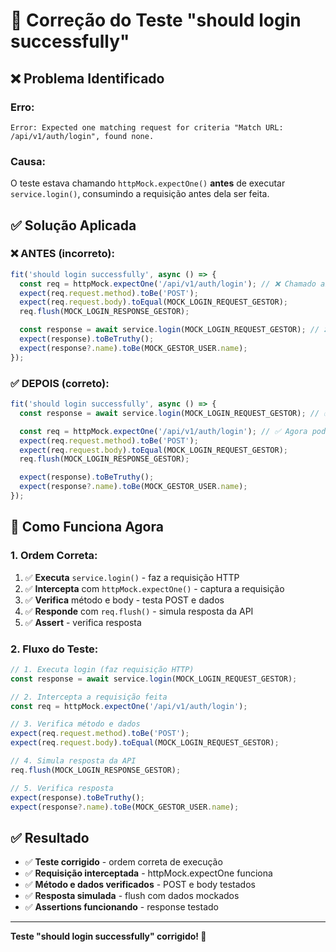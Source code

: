 # 🔧 Correção do Teste "should login successfully"

## ❌ **Problema Identificado**

### **Erro:**

```
Error: Expected one matching request for criteria "Match URL: /api/v1/auth/login", found none.
```

### **Causa:**

O teste estava chamando `httpMock.expectOne()` **antes** de executar `service.login()`, consumindo a requisição antes dela ser feita.

## ✅ **Solução Aplicada**

### **❌ ANTES (incorreto):**

```typescript
fit('should login successfully', async () => {
  const req = httpMock.expectOne('/api/v1/auth/login'); // ❌ Chamado antes do login
  expect(req.request.method).toBe('POST');
  expect(req.request.body).toEqual(MOCK_LOGIN_REQUEST_GESTOR);
  req.flush(MOCK_LOGIN_RESPONSE_GESTOR);

  const response = await service.login(MOCK_LOGIN_REQUEST_GESTOR); // ❌ Requisição já foi consumida
  expect(response).toBeTruthy();
  expect(response?.name).toBe(MOCK_GESTOR_USER.name);
});
```

### **✅ DEPOIS (correto):**

```typescript
fit('should login successfully', async () => {
  const response = await service.login(MOCK_LOGIN_REQUEST_GESTOR); // ✅ Executa primeiro

  const req = httpMock.expectOne('/api/v1/auth/login'); // ✅ Agora pode interceptar
  expect(req.request.method).toBe('POST');
  expect(req.request.body).toEqual(MOCK_LOGIN_REQUEST_GESTOR);
  req.flush(MOCK_LOGIN_RESPONSE_GESTOR);

  expect(response).toBeTruthy();
  expect(response?.name).toBe(MOCK_GESTOR_USER.name);
});
```

## 🎯 **Como Funciona Agora**

### **1. Ordem Correta:**

1. ✅ **Executa** `service.login()` - faz a requisição HTTP
2. ✅ **Intercepta** com `httpMock.expectOne()` - captura a requisição
3. ✅ **Verifica** método e body - testa POST e dados
4. ✅ **Responde** com `req.flush()` - simula resposta da API
5. ✅ **Assert** - verifica resposta

### **2. Fluxo do Teste:**

```typescript
// 1. Executa login (faz requisição HTTP)
const response = await service.login(MOCK_LOGIN_REQUEST_GESTOR);

// 2. Intercepta a requisição feita
const req = httpMock.expectOne('/api/v1/auth/login');

// 3. Verifica método e dados
expect(req.request.method).toBe('POST');
expect(req.request.body).toEqual(MOCK_LOGIN_REQUEST_GESTOR);

// 4. Simula resposta da API
req.flush(MOCK_LOGIN_RESPONSE_GESTOR);

// 5. Verifica resposta
expect(response).toBeTruthy();
expect(response?.name).toBe(MOCK_GESTOR_USER.name);
```

## ✅ **Resultado**

- ✅ **Teste corrigido** - ordem correta de execução
- ✅ **Requisição interceptada** - httpMock.expectOne funciona
- ✅ **Método e dados verificados** - POST e body testados
- ✅ **Resposta simulada** - flush com dados mockados
- ✅ **Assertions funcionando** - response testado

---

**Teste "should login successfully" corrigido! 🎉**
